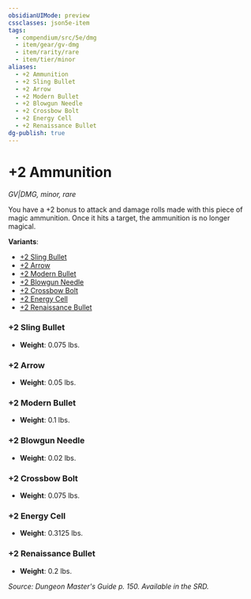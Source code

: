 ```yaml
---
obsidianUIMode: preview
cssclasses: json5e-item
tags:
  - compendium/src/5e/dmg
  - item/gear/gv-dmg
  - item/rarity/rare
  - item/tier/minor
aliases:
  - +2 Ammunition
  - +2 Sling Bullet
  - +2 Arrow
  - +2 Modern Bullet
  - +2 Blowgun Needle
  - +2 Crossbow Bolt
  - +2 Energy Cell
  - +2 Renaissance Bullet
dg-publish: true
---
```

# +2 Ammunition
*GV|DMG, minor, rare*  


You have a +2 bonus to attack and damage rolls made with this piece of magic ammunition. Once it hits a target, the ammunition is no longer magical.

**Variants**:
- [+2 Sling Bullet](#+2%20Sling%20Bullet)
- [+2 Arrow](#+2%20Arrow)
- [+2 Modern Bullet](#+2%20Modern%20Bullet)
- [+2 Blowgun Needle](#+2%20Blowgun%20Needle)
- [+2 Crossbow Bolt](#+2%20Crossbow%20Bolt)
- [+2 Energy Cell](#+2%20Energy%20Cell)
- [+2 Renaissance Bullet](#+2%20Renaissance%20Bullet)

### +2 Sling Bullet

- **Weight**: 0.075 lbs.

### +2 Arrow

- **Weight**: 0.05 lbs.

### +2 Modern Bullet

- **Weight**: 0.1 lbs.

### +2 Blowgun Needle

- **Weight**: 0.02 lbs.

### +2 Crossbow Bolt

- **Weight**: 0.075 lbs.

### +2 Energy Cell

- **Weight**: 0.3125 lbs.

### +2 Renaissance Bullet

- **Weight**: 0.2 lbs.


*Source: Dungeon Master's Guide p. 150. Available in the SRD.*